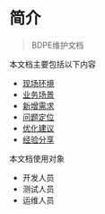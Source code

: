 # 简介

> BDPE维护文档

本文档主要包括以下内容
-  [现场环境](environment/SUMMARY.md)
-  [业务场景](scene/SUMMARY.md)
-  [新增需求](demand/SUMMARY.md)
-  [问题定位](problem/SUMMARY.md)
-  [优化建议](suggest/SUMMARY.md)
-  [经验分享](experience/SUMMARY.md)

本文档使用对象
-  开发人员
-  测试人员
-  运维人员
